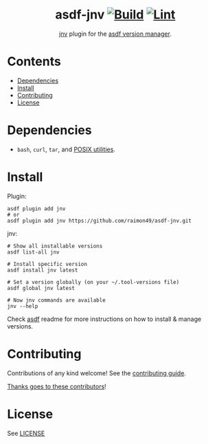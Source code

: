 <div align="center">

# asdf-jnv [![Build](https://github.com/raimon49/asdf-jnv/actions/workflows/build.yml/badge.svg)](https://github.com/raimon49/asdf-jnv/actions/workflows/build.yml) [![Lint](https://github.com/raimon49/asdf-jnv/actions/workflows/lint.yml/badge.svg)](https://github.com/raimon49/asdf-jnv/actions/workflows/lint.yml)

[jnv](https://github.com/ynqa/jnv) plugin for the [asdf version manager](https://asdf-vm.com).

</div>

# Contents

- [Dependencies](#dependencies)
- [Install](#install)
- [Contributing](#contributing)
- [License](#license)

# Dependencies

- `bash`, `curl`, `tar`, and [POSIX utilities](https://pubs.opengroup.org/onlinepubs/9699919799/idx/utilities.html).

# Install

Plugin:

```shell
asdf plugin add jnv
# or
asdf plugin add jnv https://github.com/raimon49/asdf-jnv.git
```

jnv:

```shell
# Show all installable versions
asdf list-all jnv

# Install specific version
asdf install jnv latest

# Set a version globally (on your ~/.tool-versions file)
asdf global jnv latest

# Now jnv commands are available
jnv --help
```

Check [asdf](https://github.com/asdf-vm/asdf) readme for more instructions on how to
install & manage versions.

# Contributing

Contributions of any kind welcome! See the [contributing guide](contributing.md).

[Thanks goes to these contributors](https://github.com/raimon49/asdf-jnv/graphs/contributors)!

# License

See [LICENSE](LICENSE)
